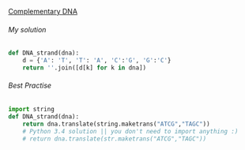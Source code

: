 
[Complementary DNA](https://www.codewars.com/kata/554e4a2f232cdd87d9000038/python)

###### My solution
``` Python
def DNA_strand(dna):
    d = {'A': 'T', 'T': 'A', 'C':'G', 'G':'C'}
    return ''.join([d[k] for k in dna])
```

###### Best Practise
``` Python
import string
def DNA_strand(dna):
    return dna.translate(string.maketrans("ATCG","TAGC"))
    # Python 3.4 solution || you don't need to import anything :)
    # return dna.translate(str.maketrans("ATCG","TAGC"))
```
